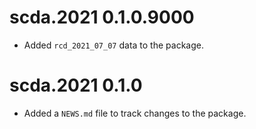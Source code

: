 # scda.2021 0.1.0.9000

* Added `rcd_2021_07_07` data to the package.

# scda.2021 0.1.0

* Added a `NEWS.md` file to track changes to the package.
